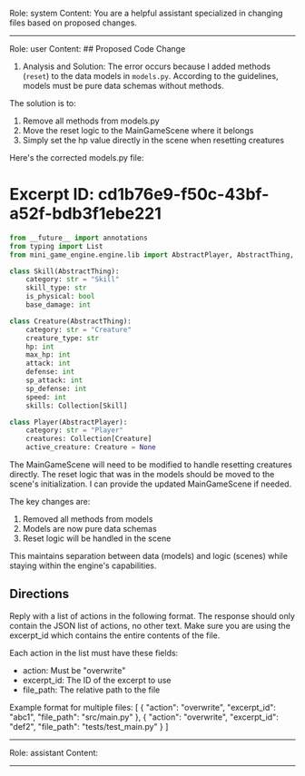 Role: system
Content: You are a helpful assistant specialized in changing files based on proposed changes.
__________________
Role: user
Content: ## Proposed Code Change
1. Analysis and Solution:
The error occurs because I added methods (`reset`) to the data models in `models.py`. According to the guidelines, models must be pure data schemas without methods.

The solution is to:
1. Remove all methods from models.py
2. Move the reset logic to the MainGameScene where it belongs
3. Simply set the hp value directly in the scene when resetting creatures

Here's the corrected models.py file:

# Excerpt ID: cd1b76e9-f50c-43bf-a52f-bdb3f1ebe221
```python main_game/models.py
from __future__ import annotations
from typing import List
from mini_game_engine.engine.lib import AbstractPlayer, AbstractThing, Collection

class Skill(AbstractThing):
    category: str = "Skill"
    skill_type: str
    is_physical: bool 
    base_damage: int

class Creature(AbstractThing):
    category: str = "Creature"
    creature_type: str
    hp: int
    max_hp: int
    attack: int
    defense: int
    sp_attack: int
    sp_defense: int
    speed: int
    skills: Collection[Skill]

class Player(AbstractPlayer):
    category: str = "Player"
    creatures: Collection[Creature]
    active_creature: Creature = None
```

The MainGameScene will need to be modified to handle resetting creatures directly. The reset logic that was in the models should be moved to the scene's initialization. I can provide the updated MainGameScene if needed.

The key changes are:
1. Removed all methods from models
2. Models are now pure data schemas
3. Reset logic will be handled in the scene

This maintains separation between data (models) and logic (scenes) while staying within the engine's capabilities.

## Directions
Reply with a list of actions in the following format. The response should only contain the JSON list of actions, no other text.
Make sure you are using the excerpt_id which contains the entire contents of the file.

Each action in the list must have these fields:
- action: Must be "overwrite"
- excerpt_id: The ID of the excerpt to use
- file_path: The relative path to the file

Example format for multiple files:
[
    {
        "action": "overwrite",
        "excerpt_id": "abc1",
        "file_path": "src/main.py"
    },
    {
        "action": "overwrite",
        "excerpt_id": "def2",
        "file_path": "tests/test_main.py"
    }
]
__________________
Role: assistant
Content: 
__________________
